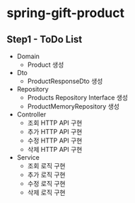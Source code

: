 # spring-gift-product

## Step1 - ToDo List
- Domain
  - Product 생성
- Dto
  - ProductResponseDto 생성
- Repository
  - Products Repository Interface 생성
  - ProductMemoryRepository 생성
- Controller
  - 조회 HTTP API 구현
  - 추가 HTTP API 구현
  - 수정 HTTP API 구현
  - 삭제 HTTP API 구현
- Service
  - 조회 로직 구현
  - 추가 로직 구현
  - 수정 로직 구현
  - 삭제 로직 구현

